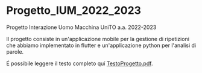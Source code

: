 # Progetto_IUM_2022_2023
Progetto Interazione Uomo Macchina UniTO a.a. 2022-2023

Il progetto consiste in un'applicazione mobile per la gestione di ripetizioni che abbiamo implementato in flutter e un'applicazione python per l'analisi di parole.

É possibile leggere il testo completo quí [TestoProgetto.pdf](./TestoProgetto.pdf).